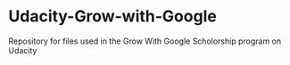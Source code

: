# Udacity-Grow-with-Google
Repository for files used in the Grow With Google Scholorship program on Udacity
